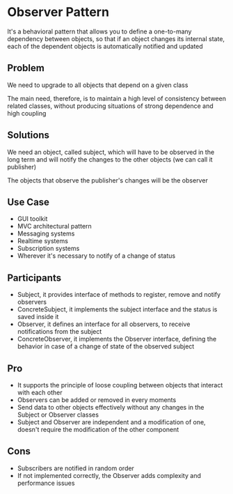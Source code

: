 # Observer Pattern

It's a behavioral pattern that allows you to define a one-to-many dependency between objects, so that if an object changes its internal state, each of the dependent objects is automatically notified and updated

## Problem

We need to upgrade to all objects that depend on a given class

The main need, therefore, is to maintain a high level of consistency between related classes, without producing situations of strong dependence and high coupling

## Solutions

We need an object, called subject, which will have to be observed in the long term and will notify the changes to the other objects (we can call it publisher)

The objects that observe the publisher's changes will be the observer

## Use Case

- GUI toolkit
- MVC architectural pattern
- Messaging systems
- Realtime systems
- Subscription systems
- Wherever it's necessary to notify of a change of status

## Participants

- Subject, it provides interface of methods to register, remove and notify observers
- ConcreteSubject, it implements the subject interface and the status is saved inside it
- Observer, it defines an interface for all observers, to receive notifications from the subject
- ConcreteObserver, it implements the Observer interface, defining the behavior in case of a change of state of the observed subject

## Pro

- It supports the principle of loose coupling between objects that interact with each other
- Observers can be added or removed in every moments
- Send data to other objects effectively without any changes in the Subject or Observer classes
- Subject and Observer are independent and a modification of one, doesn't require the modification of the other component

## Cons

- Subscribers are notified in random order
- If not implemented correctly, the Observer adds complexity and performance issues
